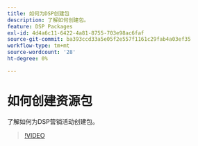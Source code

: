 ```yaml
---
title: 如何为DSP创建包
description: 了解如何创建包。
feature: DSP Packages
exl-id: 4d4a6c11-6422-4a81-8755-703e98ac6faf
source-git-commit: ba393ccd33a5e05f2e557f1161c29fab4a03ef35
workflow-type: tm+mt
source-wordcount: '28'
ht-degree: 0%

---
```


# 如何创建资源包

了解如何为DSP营销活动创建包。

>[!VIDEO](https://video.tv.adobe.com/v/3412425?captions=chi_hans)
